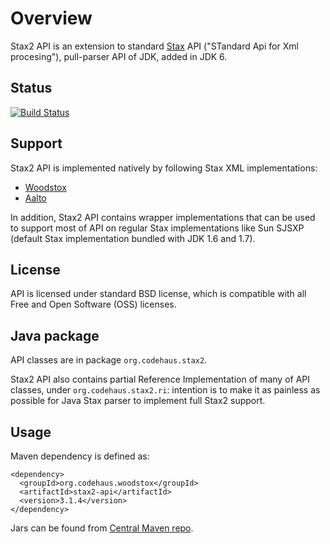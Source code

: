 # Overview

Stax2 API is an extension to standard [Stax](http://en.wikipedia.org/wiki/StAX) API ("STandard Api for Xml procesing"),
pull-parser API of JDK, added in JDK 6.

## Status

[![Build Status](https://travis-ci.org/FasterXML/stax2-api.svg)](https://travis-ci.org/FasterXML/stax2-api)


## Support

Stax2 API is implemented natively by following Stax XML implementations:

 * [Woodstox](http://wiki.fasterxml.com/WoodstoxHome)
 * [Aalto](https://github.com/FasterXML/aalto-xml)

In addition, Stax2 API contains wrapper implementations that can be used to support most of API on
regular Stax implementations like Sun SJSXP (default Stax implementation bundled with JDK 1.6 and 1.7).

## License

API is licensed under standard BSD license, which is compatible with all Free and Open Software (OSS) licenses.

## Java package

API classes are in package `org.codehaus.stax2`.

Stax2 API also contains partial Reference Implementation of many of API classes, under
`org.codehaus.stax2.ri`: intention is to make it as painless as possible for Java Stax parser
to implement full Stax2 support.

## Usage

Maven dependency is defined as:

    <dependency>
      <groupId>org.codehaus.woodstox</groupId>
      <artifactId>stax2-api</artifactId>
      <version>3.1.4</version>
    </dependency>

Jars can be found from [Central Maven repo](http://repo1.maven.org/maven2/org/codehaus/woodstox/stax2-api/).
